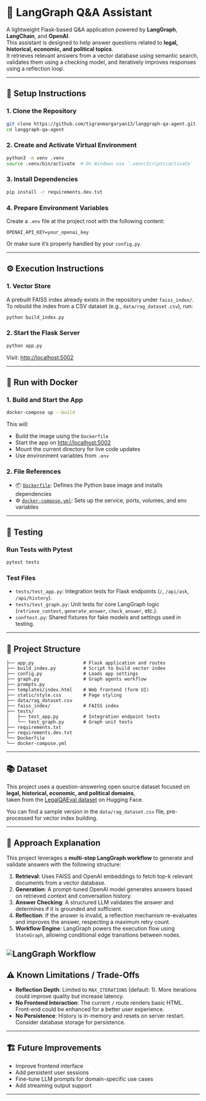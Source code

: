 # 🧠 LangGraph Q&A Assistant

A lightweight Flask-based Q&A application powered by **LangGraph**, **LangChain**, and **OpenAI**.  
This assistant is designed to help answer questions related to **legal, historical, economic, and political topics**.  
It retrieves relevant answers from a vector database using semantic search, validates them using a checking model, and iteratively improves responses using a reflection loop.

---

## 🚀 Setup Instructions

### 1. Clone the Repository

```bash
git clone https://github.com/tigranmargaryan13/langgraph-qa-agent.git
cd langgraph-qa-agent
```

### 2. Create and Activate Virtual Environment

```bash
python3 -m venv .venv
source .venv/bin/activate  # On Windows use `.venv\Scripts\activate`
```

### 3. Install Dependencies

```bash
pip install -r requirements.dev.txt
```

### 4. Prepare Environment Variables

Create a `.env` file at the project root with the following content:

```env
OPENAI_API_KEY=your_openai_key
```

Or make sure it’s properly handled by your `config.py`.

---

## ⚙️ Execution Instructions

### 1. Vector Store

A prebuilt FAISS index already exists in the repository under `faiss_index/`.  
To rebuild the index from a CSV dataset (e.g., `data/rag_dataset.csv`), run:

```bash
python build_index.py
```

### 2. Start the Flask Server

```bash
python app.py
```

Visit: [http://localhost:5002](http://localhost:5002)

---

## 🐳 Run with Docker

### 1. Build and Start the App

```bash
docker-compose up --build
```

This will:
- Build the image using the `Dockerfile`
- Start the app on [http://localhost:5002](http://localhost:5002)
- Mount the current directory for live code updates
- Use environment variables from `.env`

### 2. File References

- 📦 [`Dockerfile`](./Dockerfile): Defines the Python base image and installs dependencies
- ⚙️ [`docker-compose.yml`](./docker-compose.yml): Sets up the service, ports, volumes, and env variables

---

## 🧪 Testing

### Run Tests with Pytest

```bash
pytest tests
```

### Test Files

- `tests/test_app.py`: Integration tests for Flask endpoints (`/`, `/api/ask`, `/api/history`).
- `tests/test_graph.py`: Unit tests for core LangGraph logic (`retrieve_context`, `generate_answer`, `check_answer`, etc.).
- `conftest.py`: Shared fixtures for fake models and settings used in testing.

---



## 📁 Project Structure

```
├── app.py                  # Flask application and routes
├── build_index.py          # Script to build vector index
├── config.py               # Loads app settings
├── graph.py                # Graph agents workflow
├── prompts.py
├── templates/index.html    # Web frontend (form UI)
├── static/style.css        # Page styling
├── data/rag_dataset.csv
├── faiss_index/            # FAISS index
├── tests/
│   ├── test_app.py         # Integration endpoint tests
│   └── test_graph.py       # Graph unit tests
├── requirements.txt
├── requirements.dev.txt
└── Dockerfile
└── docker-compose.yml
```

---

## 📚 Dataset
This project uses a question-answering open source dataset focused on **legal, historical, economic, and political domains**,  
taken from the [LegalQAEval dataset](https://huggingface.co/datasets/isaacus/LegalQAEval) on Hugging Face.

You can find a sample version in the `data/rag_dataset.csv` file, pre-processed for vector index building.

---

## 🧩 Approach Explanation

This project leverages a **multi-step LangGraph workflow** to generate and validate answers with the following structure:

1. **Retrieval**: Uses FAISS and OpenAI embeddings to fetch top-k relevant documents from a vector database.
2. **Generation**: A prompt-tuned OpenAI model generates answers based on retrieved context and conversation history.
3. **Answer Checking**: A structured LLM validates the answer and determines if it is grounded and sufficient.
4. **Reflection**: If the answer is invalid, a reflection mechanism re-evaluates and improves the answer, respecting a maximum retry count.
5. **Workflow Engine**: LangGraph powers the execution flow using `StateGraph`, allowing conditional edge transitions between nodes.

![LangGraph Workflow](image.png)
---

## ⚠️ Known Limitations / Trade-Offs

- **Reflection Depth**: Limited to `MAX_ITERATIONS` (default: 1). More iterations could improve quality but increase latency.
- **No Frontend Interaction**: The current `/` route renders basic HTML. Front-end could be enhanced for a better user experience.
- **No Persistence**: History is in-memory and resets on server restart. Consider database storage for persistence.

---

## 🏗️ Future Improvements

- Improve frontend interface
- Add persistent user sessions
- Fine-tune LLM prompts for domain-specific use cases
- Add streaming output support

---
